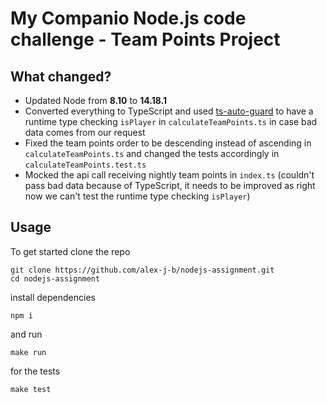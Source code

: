 # My Companio Node.js code challenge - Team Points Project

## What changed?

- Updated Node from **8.10** to **14.18.1**
- Converted everything to TypeScript and used [ts-auto-guard](https://github.com/rhys-vdw/ts-auto-guard) to have a runtime type checking `isPlayer` in `calculateTeamPoints.ts` in case bad data comes from our request
- Fixed the team points order to be descending instead of ascending in `calculateTeamPoints.ts` and changed the tests accordingly in `calculateTeamPoints.test.ts`
- Mocked the api call receiving nightly team points in `index.ts` (couldn't pass bad data because of TypeScript, it needs to be improved as right now we can't test the runtime type checking `isPlayer`)

## Usage

To get started clone the repo
```
git clone https://github.com/alex-j-b/nodejs-assignment.git
cd nodejs-assignment
```
install dependencies
```
npm i
```
and run
```
make run
```
for the tests
```
make test
```
